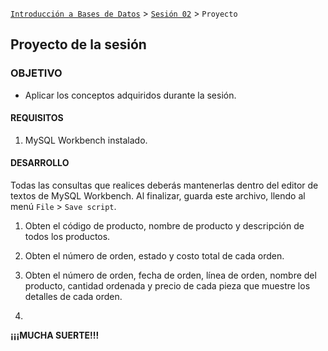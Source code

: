 [`Introducción a Bases de Datos`](../../Readme.md) > [`Sesión 02`](../Readme.md) > `Proyecto`
	
## Proyecto de la sesión

### OBJETIVO 

- Aplicar los conceptos adquiridos durante la sesión.

#### REQUISITOS 

1. MySQL Workbench instalado.

#### DESARROLLO

Todas las consultas que realices deberás mantenerlas dentro del editor de textos de MySQL Workbench. Al finalizar, guarda este archivo, llendo al menú `File` > `Save script`. 

1. Obten el código de producto, nombre de producto y descripción de todos los productos.

2. Obten el número de orden, estado y costo total de cada orden.

3. Obten el número de orden, fecha de orden, línea de orden, nombre del producto, cantidad ordenada y precio de cada pieza que muestre los detalles de cada orden.

4. 

**¡¡¡MUCHA SUERTE!!!**

